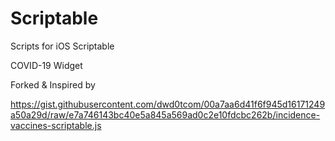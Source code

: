 # Scriptable
Scripts for iOS Scriptable

COVID-19 Widget

Forked & Inspired by

https://gist.githubusercontent.com/dwd0tcom/00a7aa6d41f6f945d16171249a50a29d/raw/e7a746143bc40e5a845a569ad0c2e10fdcbc262b/incidence-vaccines-scriptable.js
